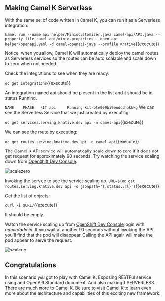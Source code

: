 ## Making Camel K Serverless


With the same set of code written in Camel K, you can run it as a Serverless integration:

``kamel run --name api helper/MinioCustomizer.java camel-api/API.java --property-file camel-api/minio.properties --open-api helper/openapi.yaml -d camel-openapi-java --profile Knative``{{execute}}

Notice, when you allow, Camel K will automatically deploy the camel routes as Serverless services so the routes can be auto scalable and scale down to zero when not needed.

Check the integrations to see when they are ready:

``oc get integrations``{{execute}}

An integration named api should be present in the list and it should be in status Running.

``
NAME    PHASE   KIT
api     Running kit-bte009bi9eodqqhokkkg
``
We can see the Serverless Service that we just created by executing:

``oc get services.serving.knative.dev api -n camel-api``{{execute}}


We can see the route by executing:

``oc get routes.serving.knative.dev api -n camel-api``{{execute}}


The Camel K API service will automatically scale down to zero if it does not get request for approximately 90 seconds. Try watching the service scaling down from [OpenShift Dev Console](https://console-openshift-console-[[HOST_SUBDOMAIN]]-443-[[KATACODA_HOST]].environments.katacoda.com/topology/ns/camel-api/graph).

![scalezero](/openshift/assets/middleware/middleware-camelk/camel-k-serving/Serving-Step4-01-scalezero.png)

Invoking the service to see the service scaling up.
``URL=$(oc get routes.serving.knative.dev api -o jsonpath='{.status.url}')``{{execute}}

Get the list of objects:

``curl -i $URL/``{{execute}}

It should be empty.

Watch the service scaling up from [OpenShift Dev Console](https://console-openshift-console-[[HOST_SUBDOMAIN]]-443-[[KATACODA_HOST]].environments.katacoda.com/topology/ns/camel-api/graph) login with *admin/admin*. If you wait at another 90 seconds without invoking the API, you'll find that the pod will disappear. Calling the API again will make the pod appear to serve the request.

![scaleup](/openshift/assets/middleware/middleware-camelk/camel-k-serving/Serving-Step4-02-scaleup.png)


## Congratulations

In this scenario you got to play with Camel K. Exposing RESTFul service using and OpenAPI Standard document. And also making it SERVERLESS. There are much more to Camel K. Be sure to visit [Camel K](https://camel.apache.org/camel-k/latest/index.html) to learn even more about the architecture and capabilities of this exciting new framework.
